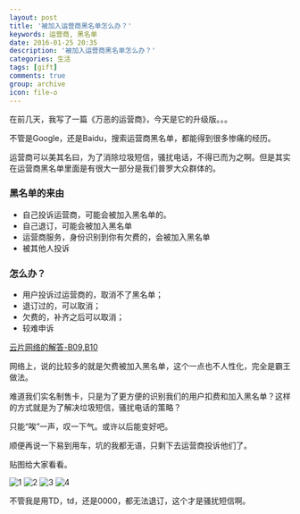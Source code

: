 ```yaml
---
layout: post
title: '被加入运营商黑名单怎么办？'
keywords: 运营商, 黑名单
date: 2016-01-25 20:35
description: '被加入运营商黑名单怎么办？'
categories: 生活
tags: [gift]
comments: true
group: archive
icon: file-o
---
```


在前几天，我写了一篇《万恶的运营商》，今天是它的升级版。。。

不管是Google，还是Baidu，搜索运营商黑名单，都能得到很多惨痛的经历。

运营商可以美其名曰，为了消除垃圾短信，骚扰电话，不得已而为之啊。但是其实在运营商黑名单里面是有很大一部分是我们普罗大众群体的。

<!--more-->

### 黑名单的来由 ###

- 自己投诉运营商，可能会被加入黑名单的。
- 自己退订，可能会被加入黑名单
- 运营商服务，身份识别到你有欠费的，会被加入黑名单
- 被其他人投诉

### 怎么办？ ###

- 用户投诉过运营商的，取消不了黑名单；
- 退订过的，可以取消；
- 欠费的，补齐之后可以取消；
- 较难申诉

[云片网络的解答-B09,B10](https://www.yunpian.com/start/faq.html)

网络上，说的比较多的就是欠费被加入黑名单，这个一点也不人性化，完全是霸王做法。

难道我们实名制售卡，只是为了更方便的识别我们的用户扣费和加入黑名单？这样的方式就是为了解决垃圾短信，骚扰电话的策略？

只能“唉”一声，叹一下气。或许以后能变好吧。

顺便再说一下易到用车，坑的我都无语，只剩下去运营商投诉他们了。

贴图给大家看看。

![1](http://mmbiz.qpic.cn/mmbiz/2jnWxKdgFbibnGhibpOQ4q4LNJqibpxSuKUBKT47L9gtkzBmDkich2TTwqYqaBaABngTGHGDG0GQr7s3OUZxnUNwGg/640?wx_fmt=png&tp=webp&wxfrom=5&wx_lazy=1)
![2](http://mmbiz.qpic.cn/mmbiz/2jnWxKdgFbibnGhibpOQ4q4LNJqibpxSuKUnnzHjo4XpQVmTpfBSfrASibtIo3tAkBNr9f8lPqaLhEQDH2iaMWXicEZw/640?wx_fmt=png&tp=webp&wxfrom=5&wx_lazy=1)
![3](http://mmbiz.qpic.cn/mmbiz/2jnWxKdgFbibnGhibpOQ4q4LNJqibpxSuKUMzicF0ia64mmrknbiap66VMkmo0UZW5bQV9kLlmVGFuC9LMYhiczWiaB0Fg/640?wx_fmt=png&tp=webp&wxfrom=5&wx_lazy=1)
![4](http://mmbiz.qpic.cn/mmbiz/2jnWxKdgFbibnGhibpOQ4q4LNJqibpxSuKUY1V0dn7OPibZ0CBJaHjfibA1594AGxibZJzxEQA2gUpczWayjTMOlEkiaQ/640?wx_fmt=png&tp=webp&wxfrom=5&wx_lazy=1)

不管我是用TD，td，还是0000，都无法退订，这个才是骚扰短信啊。

